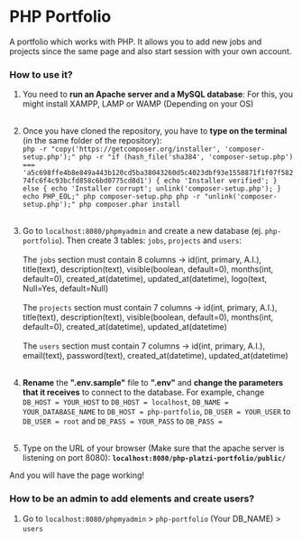 # PHP Portfolio
A portfolio which works with PHP. It allows you to add new jobs and projects since the same page and also start session with your own account.

### How to use it?
1. You need to **run an Apache server and a MySQL database**: For this, you might install XAMPP, LAMP or WAMP (Depending on your OS)<br /><br />
2. Once you have cloned the repository, you have to **type on the terminal** (in the same folder of the repository):<br />
`php -r "copy('https://getcomposer.org/installer', 'composer-setup.php');"
php -r "if (hash_file('sha384', 'composer-setup.php') === 'a5c698ffe4b8e849a443b120cd5ba38043260d5c4023dbf93e1558871f1f07f58274fc6f4c93bcfd858c6bd0775cd8d1') { echo 'Installer verified'; } else { echo 'Installer corrupt'; unlink('composer-setup.php'); } echo PHP_EOL;"
php composer-setup.php
php -r "unlink('composer-setup.php');"
php composer.phar install`<br /><br />
3. Go to `localhost:8080/phpmyadmin` and create a new database (ej. `php-portfolio`). Then create 3 tables: `jobs`, `projects` and `users`:<br /><br />
The `jobs` section must contain 8 columns -> id(int, primary, A.I.), title(text), description(text), visible(boolean, default=0), months(int, default=0), created_at(datetime), updated_at(datetime), logo(text, Null=Yes, default=Null)<br /><br />
The `projects` section must contain 7 columns -> id(int, primary, A.I.), title(text), description(text), visible(boolean, default=0), months(int, default=0), created_at(datetime), updated_at(datetime)<br /><br />
The `users` section must contain 7 columns -> id(int, primary, A.I.), email(text), password(text), created_at(datetime), updated_at(datetime)<br /><br />

4. **Rename** the **".env.sample"** file to **".env"** and **change the parameters that it receives** to connect to the database. For example, change `DB_HOST = YOUR_HOST` to `DB_HOST = localhost`, `DB_NAME = YOUR_DATABASE_NAME` to `DB_HOST = php-portfolio`, `DB_USER = YOUR_USER` to `DB_USER = root` and `DB_PASS = YOUR_PASS` to `DB_PASS = `<br /><br />
5. Type on the URL of your browser (Make sure that the apache server is listening on port 8080): **`localhost:8080/php-platzi-portfolio/public/`**

And you will have the page working!

### How to be an admin to add elements and create users?
1. Go to `localhost:8080/phpmyadmin` > `php-portfolio` (Your DB_NAME) > `users`
